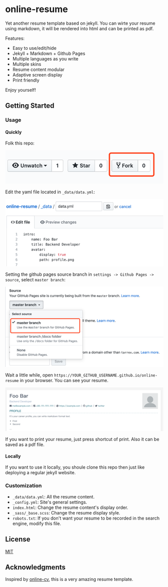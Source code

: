 # online-resume

Yet another resume template based on jekyll. You can wirte your resume using markdown, it will be rendered into html and can be printed as pdf.

Features:

+ Easy to use/edit/hide
+ Jekyll + Markdown + Github Pages
+ Multiple languages as you write
+ Multiple skins
+ Resume content modular
+ Adaptive screen display
+ Print friendly

Enjoy yourself!

## Getting Started

### Usage

#### Quickly

Folk this repo:

![](./assets/images/folk.png "folk this repo")

Edit the yaml file located in `_data/data.yml`:

![](./assets/images/edit.png "edit the yaml file")

Setting the github pages source branch in `settings -> Github Pages -> source`, select `master branch`:

![](./assets/images/source.png "select github pages source branch")

Wait a little while, open `https://YOUR_GITHUB_USERNAME.github.io/online-resume` in your browser. You can see your resume.

![](./assets/images/resume.png "resume")

If you want to print your resume, just press shortcut of print. Also it can be saved as a pdf file.

#### Locally

If you want to use it locally, you shoule clone this repo then just like deploying a regular jekyll website.

### Customization

+ `_data/data.yml`: All the resume content.
+ `_config.yml`: Site's general settings.
+ `index.html`: Change the resume content's display order.
+ `_sass/_base.scss`: Change the resume display style.
+ `robots.txt`: If you don't want your resume to be recorded in the search engine, modify this file.

## License

[MIT](https://choosealicense.com/licenses/mit/)

## Acknowledgments

Inspired by [online-cv](https://github.com/sharu725/online-cv), this is a very amazing resume template.

